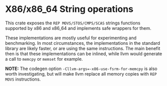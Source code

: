 # X86/x86_64 String operations

This crate exposes the `REP MOVS/STOS/CMPS/SCAS` strings functions supported by x86 and x86_64
and implements safe wrappers for them.

These implementations are mostly useful for experimenting and benchmarking. In most circumstances,
the implementations in the standard library are likely faster, or are using the same instructions.
The main benefit then is that these implementations can be inlined, while llvm would generate a
call to `memcpy` or `memset` for example.

**NOTE:** The codegen option `-Cllvm-args=-x86-use-fsrm-for-memcpy` is also worth investigating,
but will make llvm replace all memory copies with `REP MOVS` instructions.
